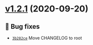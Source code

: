# [v1.2.1](https://github.com/koj-co/prettierrc/compare/v1.2.0...v1.2.1) (2020-09-20)

## 🐛 Bug fixes
- [`3b282ce`](https://github.com/koj-co/prettierrc/commit/3b282ce)  Move CHANGELOG to root
